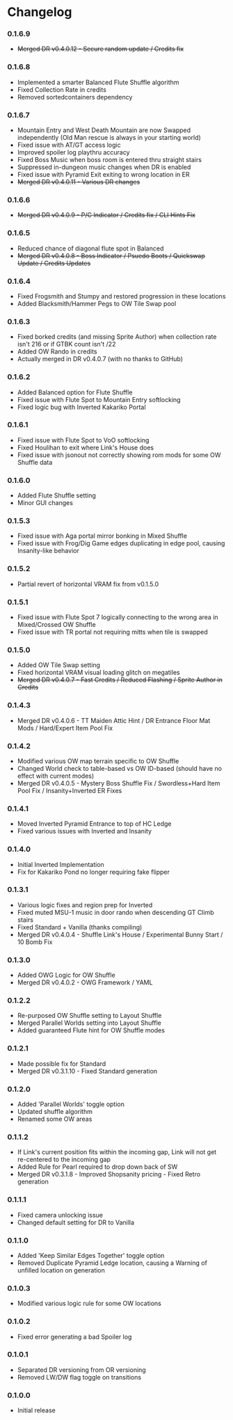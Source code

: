# Changelog

### 0.1.6.9
- ~~Merged DR v0.4.0.12 - Secure random update / Credits fix~~

### 0.1.6.8
- Implemented a smarter Balanced Flute Shuffle algorithm
- Fixed Collection Rate in credits
- Removed sortedcontainers dependency

### 0.1.6.7
- Mountain Entry and West Death Mountain are now Swapped independently (Old Man rescue is always in your starting world)
- Fixed issue with AT/GT access logic
- Improved spoiler log playthru accuracy
- Fixed Boss Music when boss room is entered thru straight stairs
- Suppressed in-dungeon music changes when DR is enabled
- Fixed issue with Pyramid Exit exiting to wrong location in ER
- ~~Merged DR v0.4.0.11 - Various DR changes~~

### 0.1.6.6
- ~~Merged DR v0.4.0.9 - P/C Indicator / Credits fix / CLI Hints Fix~~

### 0.1.6.5
- Reduced chance of diagonal flute spot in Balanced
- ~~Merged DR v0.4.0.8 - Boss Indicator / Psuedo Boots / Quickswap Update / Credits Updates~~

### 0.1.6.4
- Fixed Frogsmith and Stumpy and restored progression in these locations
- Added Blacksmith/Hammer Pegs to OW Tile Swap pool

### 0.1.6.3
- Fixed borked credits (and missing Sprite Author) when collection rate isn't 216 or if GTBK count isn't /22
- Added OW Rando in credits
- Actually merged in DR v0.4.0.7 (with no thanks to GitHub)

### 0.1.6.2
- Added Balanced option for Flute Shuffle
- Fixed issue with Flute Spot to Mountain Entry softlocking
- Fixed logic bug with Inverted Kakariko Portal

### 0.1.6.1
- Fixed issue with Flute Spot to VoO softlocking
- Fixed Houlihan to exit where Link's House does
- Fixed issue with jsonout not correctly showing rom mods for some OW Shuffle data

### 0.1.6.0
- Added Flute Shuffle setting
- Minor GUI changes

### 0.1.5.3
- Fixed issue with Aga portal mirror bonking in Mixed Shuffle
- Fixed issue with Frog/Dig Game edges duplicating in edge pool, causing Insanity-like behavior

### 0.1.5.2
- Partial revert of horizontal VRAM fix from v0.1.5.0

### 0.1.5.1
- Fixed issue with Flute Spot 7 logically connecting to the wrong area in Mixed/Crossed OW Shuffle
- Fixed issue with TR portal not requiring mitts when tile is swapped

### 0.1.5.0
- Added OW Tile Swap setting
- Fixed horizontal VRAM visual loading glitch on megatiles
- ~~Merged DR v0.4.0.7 - Fast Credits / Reduced Flashing / Sprite Author in Credits~~

### 0.1.4.3
- Merged DR v0.4.0.6 - TT Maiden Attic Hint / DR Entrance Floor Mat Mods / Hard/Expert Item Pool Fix

### 0.1.4.2
- Modified various OW map terrain specific to OW Shuffle
- Changed World check to table-based vs OW ID-based (should have no effect with current modes)
- Merged DR v0.4.0.5 - Mystery Boss Shuffle Fix / Swordless+Hard Item Pool Fix / Insanity+Inverted ER Fixes

### 0.1.4.1
- Moved Inverted Pyramid Entrance to top of HC Ledge
- Fixed various issues with Inverted and Insanity

### 0.1.4.0
- Initial Inverted Implementation
- Fix for Kakariko Pond no longer requiring fake flipper

### 0.1.3.1
- Various logic fixes and region prep for Inverted
- Fixed muted MSU-1 music in door rando when descending GT Climb stairs
- Fixed Standard + Vanilla (thanks compiling)
- Merged DR v0.4.0.4 - Shuffle Link's House / Experimental Bunny Start / 10 Bomb Fix

### 0.1.3.0
- Added OWG Logic for OW Shuffle
- Merged DR v0.4.0.2 - OWG Framework / YAML

### 0.1.2.2
- Re-purposed OW Shuffle setting to Layout Shuffle
- Merged Parallel Worlds setting into Layout Shuffle
- Added guaranteed Flute hint for OW Shuffle modes

### 0.1.2.1
- Made possible fix for Standard
- Merged DR v0.3.1.10 - Fixed Standard generation

### 0.1.2.0
- Added 'Parallel Worlds' toggle option
- Updated shuffle algorithm
- Renamed some OW areas

### 0.1.1.2
- If Link's current position fits within the incoming gap, Link will not get re-centered to the incoming gap
- Added Rule for Pearl required to drop down back of SW
- Merged DR v0.3.1.8 - Improved Shopsanity pricing - Fixed Retro generation

### 0.1.1.1
- Fixed camera unlocking issue
- Changed default setting for DR to Vanilla

### 0.1.1.0
- Added 'Keep Similar Edges Together' toggle option
- Removed Duplicate Pyramid Ledge location, causing a Warning of unfilled location on generation

### 0.1.0.3
- Modified various logic rule for some OW locations

### 0.1.0.2
- Fixed error generating a bad Spoiler log

### 0.1.0.1
- Separated DR versioning from OR versioning
- Removed LW/DW flag toggle on transitions

### 0.1.0.0
- Initial release